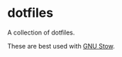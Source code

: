 # dotfiles
A collection of dotfiles.

These are best used with [GNU Stow](https://www.gnu.org/software/stow/).

